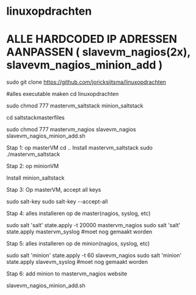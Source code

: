 # linuxopdrachten

# ALLE HARDCODED IP ADRESSEN AANPASSEN ( slavevm_nagios(2x), slavevm_nagios_minion_add )
sudo git clone https://github.com/joricksijtsma/linuxopdrachten

#alles executable maken
cd linuxopdrachten

sudo chmod 777 mastervm_saltstack minion_saltstack

cd saltstackmasterfiles

sudo chmod 777 mastervm_nagios slavevm_nagios slavevm_nagios_minion_add.sh


Stap 1: op masterVM
cd ..
Install mastervm_saltstack
sudo ./mastervm_saltstack

Stap 2: op minionVM

Install minion_saltstack

Stap 3: Op masterVM, accept all keys

sudo salt-key
sudo salt-key --accept-all

Stap 4: alles installeren op de master(nagios, syslog, etc)

sudo salt 'salt' state.apply -t 20000 mastervm_nagios
sudo salt 'salt' state.apply mastervm_syslog #moet nog gemaakt worden

Stap 5: alles installeren op de minion(nagios, syslog, etc)

sudo salt 'minion' state.apply -t 60 slavevm_nagios
sudo salt 'minion' state.apply slavevm_syslog #moet nog gemaakt worden

Stap 6: add minion to mastervm_nagios website

slavevm_nagios_minion_add.sh
